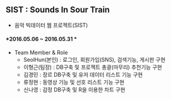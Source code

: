 ## SIST : Sounds In Sour Train
- 음악 빅데이터 웹 프로젝트(SIST)

#### *2016.05.06 ~ 2016.05.31 *  

- Team Member & Role
	- SeolHun(본인) : 로그인, 회원가입(SNS), 검색기능, 게시판 구현
	- 이형근(팀장) : DB구축 및 프로젝트 총괄(마무리) 추천기능 구현
	- 김경민 : 장르 DB구축 및 유저 데이터 리스트 기능 구현
	- 류정현 : 동영상 기능 및 선호 리스트 기능 구현
	- 신나영 : 감정 DB구축 및 R을 이용한 차트 구현
